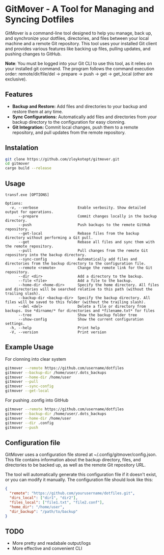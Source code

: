 # GitMover - A Tool for Managing and Syncing Dotfiles

GitMover is a command-line tool designed to help you manage, back up, and synchronize your dotfiles, directories, and files between your local machine and a remote Git repository. This tool uses your installed Git client and provides various features like backing up files, pulling updates, and pushing changes to GitHub.

**Note**: You must be logged into your Git CLI to use this tool, as it relies on your installed git command.
The program follows the command execution order: remote/dir/file/del → prepare → push → get → get_local (other are exclusive).

## Features
* **Backup and Restore:** Add files and directories to your backup and restore them at any time.
* **Sync Configurations:** Automatically add files and directories from your backup directory to the configuration for easy clonning.
* **Git Integration:** Commit local changes, push them to a remote repository, and pull updates from the remote repository.

## Instalation
```sh
git clone https://github.com/zloykotept/gitmover.git
cd gitmover
cargo build --release
```

## Usage
```
transf.exe [OPTIONS]

Options:
  -v, --verbose                  Enable verbosity. Show detailed output for operations.
      --prepare                  Commit changes locally in the backup directory.
      --push                     Push backups to the remote GitHub repository.
      --get-local                Rebase files from the backup directory without performing a Git pull.
      --get                      Rebase all files and sync them with the remote repository.
      --pull                     Pull changes from the remote Git repository into the backup directory.
      --sync-config              Automatically add files and directories from the backup directory to the configuration file.
      --remote <remote>          Change the remote link for the Git repository.
      --dir <dir>                Add a directory to the backup.
      --file <file>              Add a file to the backup.
      --home-dir <home-dir>      Specify the home directory. All files and directories will be searched relative to this path (without the trailing slash).
      --backup-dir <backup-dir>  Specify the backup directory. All files will be saved to this folder (without the trailing slash).
      --del <del>                Delete a file or directory from backups. Use *dirname/* for directories and *filename.txt* for files
      --tree                     Show the backup folder tree
      --show-config              Show the current configuration settings.
  -h, --help                     Print help
  -V, --version                  Print version
```

## Example Usage
For clonning into clear system
```sh
gitmover --remote https://github.com/username/dotfiles
gitmover --backup-dir /home/user/.dots_backups
gitmover --home-dir /home/user
gitmover --pull
gitmover --sync-config
gitmover --get-local
```
For pushing .config into GitHub
```sh
gitmover --remote https://github.com/username/dotfiles
gitmover --backup-dir /home/user/.dots_backups
gitmover --home-dir /home/user
gitmover --dir .config
gitmover --push
```
## Configuration file
GitMover uses a configuration file stored at ~/.config/gitmover/config.json. This file contains information about the backup directory, files, and directories to be backed up, as well as the remote Git repository URL.

The tool will automatically generate this configuration file if it doesn't exist, or you can modify it manually. The configuration file should look like this:
```json
{
  "remote": "https://github.com/yourusername/dotfiles.git",
  "dirs_local": ["dir1", "dir2"],
  "files_local": ["file1.txt", "file2.conf"],
  "home_dir": "/home/user",
  "dir_backup": "/path/to/backup"
}
```
## TODO
* More pretty and readabale output/logs
* More effective and convenient CLI
